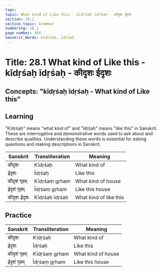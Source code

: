 ```yaml
---
tags:
topic: What kind of Like this - kīdṛśaḥ īdṛśaḥ - कीदृशः ईदृशः
section: 28.1
section_topic: Grammar
numbering: 28.1
page number: 104
Sanskrit_Words: kīdṛśaḥ, īdṛśaḥ
---
```

# Title: 28.1 What kind of Like this - kīdṛśaḥ īdṛśaḥ - कीदृशः ईदृशः
## Concepts: "kīdṛśaḥ īdṛśaḥ - What kind of Like this"

## Learning
"Kīdṛśaḥ" means "what kind of" and "īdṛśaḥ" means "like this" in Sanskrit. These are interrogative and demonstrative words used to ask about and describe qualities. Understanding these words is essential for asking questions and making descriptions in Sanskrit.

| Sanskrit           | Transliteration      | Meaning                          |
| ------------------ | -------------------- | -------------------------------- |
| कीदृशः            | Kīdṛśaḥ              | What kind of                     |
| ईदृशः             | Īdṛśaḥ               | Like this                        |
| कीदृशं गृहम्     | Kīdṛśaṃ gṛham        | What kind of house               |
| ईदृशं गृहम्      | Īdṛśaṃ gṛham         | Like this house                  |
| कीदृशः ईदृशः     | Kīdṛśaḥ īdṛśaḥ       | What kind of like this           |

## Practice
| Sanskrit           | Transliteration      | Meaning                          |
| ------------------ | -------------------- | -------------------------------- |
| कीदृशः            | Kīdṛśaḥ              | What kind of                     |
| ईदृशः             | Īdṛśaḥ               | Like this                        |
| कीदृशं गृहम्     | Kīdṛśaṃ gṛham        | What kind of house               |
| ईदृशं गृहम्      | Īdṛśaṃ gṛham         | Like this house                  |
